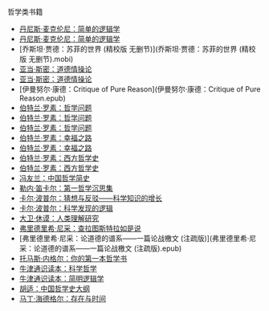 哲学类书籍

- [丹尼斯·麦克伦尼：简单的逻辑学](丹尼斯·麦克伦尼：简单的逻辑学.epub)
- [丹尼斯·麦克伦尼：简单的逻辑学](丹尼斯·麦克伦尼：简单的逻辑学.mobi)
- [乔斯坦·贾德：苏菲的世界 (精校版 无删节)](乔斯坦·贾德：苏菲的世界 (精校版 无删节).mobi)
- [亚当·斯密：道德情操论](亚当·斯密：道德情操论.epub)
- [亚当·斯密：道德情操论](亚当·斯密：道德情操论.mobi)
- [伊曼努尔·康德：Critique of Pure Reason](伊曼努尔·康德：Critique of Pure Reason.epub)
- [伯特兰·罗素：哲学问题](伯特兰·罗素：哲学问题.epub)
- [伯特兰·罗素：哲学问题](伯特兰·罗素：哲学问题.mobi)
- [伯特兰·罗素：哲学问题](伯特兰·罗素：哲学问题.txt)
- [伯特兰·罗素：幸福之路](伯特兰·罗素：幸福之路.epub)
- [伯特兰·罗素：幸福之路](伯特兰·罗素：幸福之路.txt)
- [伯特兰·罗素：西方哲学史](伯特兰·罗素：西方哲学史.mobi)
- [伯特兰·罗素：西方哲学史](伯特兰·罗素：西方哲学史.txt)
- [冯友兰：中国哲学简史](冯友兰：中国哲学简史.mobi)
- [勒内·笛卡尔：第一哲学沉思集](勒内·笛卡尔：第一哲学沉思集.txt)
- [卡尔·波普尔：猜想与反驳——科学知识的增长](卡尔·波普尔：猜想与反驳——科学知识的增长.epub)
- [卡尔·波普尔：科学发现的逻辑](卡尔·波普尔：科学发现的逻辑.mobi)
- [大卫·休谟：人类理解研究](大卫·休谟：人类理解研究.mobi)
- [弗里德里希·尼采：查拉图斯特拉如是说](弗里德里希·尼采：查拉图斯特拉如是说.epub)
- [弗里德里希·尼采：论道德的谱系——一篇论战檄文 (注疏版)](弗里德里希·尼采：论道德的谱系——一篇论战檄文 (注疏版).epub)
- [托马斯·内格尔：你的第一本哲学书](托马斯·内格尔：你的第一本哲学书.mobi)
- [牛津通识读本：科学哲学](牛津通识读本：科学哲学.epub)
- [牛津通识读本：简明逻辑学](牛津通识读本：简明逻辑学.epub)
- [胡适：中国哲学史大纲](胡适：中国哲学史大纲.epub)
- [马丁·海德格尔：存在与时间](马丁·海德格尔：存在与时间.txt)
